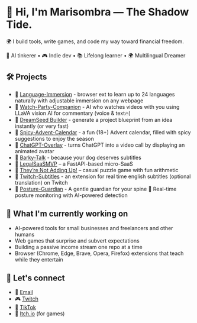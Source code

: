 
# 👋 Hi, I'm Marisombra — The Shadow Tide.

🌍 I build tools, write games, and code my way toward financial freedom. 

🧠 AI tinkerer • 🎮 Indie dev • 📚 Lifelong learner • 🌍 Multilingual Dreamer

## 🛠️ Projects
- 🔹 [Language-Immersion](https://github.com/marisombra-dev/language-immersion) - browser ext to learn up to 24 languages naturally with adjustable immersion on any webpage
- 🔹 [Watch-Party-Companion](https://github.com/marisombra-dev/watch-party-companion) - AI who watches videos with you using LLaVA vision AI for commentary (voice & text🔥)  
- 🔹 [DreamSeed Builder](https://github.com/marisombra-dev/DreamSeed-Builder) - generate a project blueprint from an idea instantly (or very fast)
- 🔹 [Spicy-Advent-Calendar](https://github.com/marisombra-dev/spicy-advent-calendar) - a fun (18+) Advent calendar, filled with spicy suggestions to enjoy the season
- 🔹 [ChatGPT-Overlay](https://github.com/marisombra-dev/ChatGPT-Overlay/tree/main) - turns ChatGPT into a video call by displaying an animated avatar 
- 🔹 [Barky-Talk](https://github.com/marisombra-dev/Barky-Talk) - because your dog deserves subtitles 
- 🔹 [LegalSaaSMVP](https://github.com/marisombra-dev/LegalSaaSMVP) – a FastAPI-based micro-SaaS
- 🔹 [They’re Not Adding Up!](https://marisombra.itch.io/theyre-not-adding-up) – casual puzzle game with fun arithmetic
- 🔹 [Twitch-Subtitles](https://github.com/marisombra-dev/twitch-subtitles) - an extension for real time english subtitles (optional translation) on Twitch
- 🔹 [Posture-Guardian](http://github.com/marisombra-dev/Posture-Guardian) - A gentle guardian for your spine 🌿 Real-time posture monitoring with AI-powered detection

## 🎯 What I'm currently working on
- AI-powered tools for small businesses and freelancers and other humans 
- Web games that surprise and subvert expectations
- Building a passive income stream one repo at a time
- Browser (Chrome, Edge, Brave, Opera, Firefox) extensions that teach while they entertain

## 💫 Let's connect
- 💌 [Email](mailto:marisombra@proton.me)
- 🎮 [Twitch](https://www.twitch.tv/marissombra)    
- 🧵 [TikTok](https://www.tiktok.com/@marissombra)
- 🪩 [Itch.io](https://marisombra.itch.io/) (for games)

